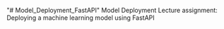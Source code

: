 "# Model_Deployment_FastAPI" 
Model Deployment Lecture assignment: Deploying a machine learning model using FastAPI
